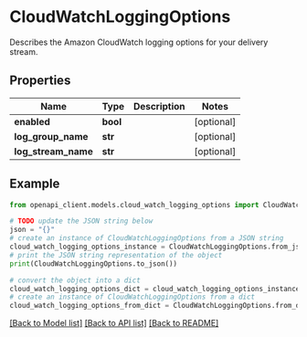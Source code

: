 # CloudWatchLoggingOptions

Describes the Amazon CloudWatch logging options for your delivery stream.

## Properties

Name | Type | Description | Notes
------------ | ------------- | ------------- | -------------
**enabled** | **bool** |  | [optional] 
**log_group_name** | **str** |  | [optional] 
**log_stream_name** | **str** |  | [optional] 

## Example

```python
from openapi_client.models.cloud_watch_logging_options import CloudWatchLoggingOptions

# TODO update the JSON string below
json = "{}"
# create an instance of CloudWatchLoggingOptions from a JSON string
cloud_watch_logging_options_instance = CloudWatchLoggingOptions.from_json(json)
# print the JSON string representation of the object
print(CloudWatchLoggingOptions.to_json())

# convert the object into a dict
cloud_watch_logging_options_dict = cloud_watch_logging_options_instance.to_dict()
# create an instance of CloudWatchLoggingOptions from a dict
cloud_watch_logging_options_from_dict = CloudWatchLoggingOptions.from_dict(cloud_watch_logging_options_dict)
```
[[Back to Model list]](../README.md#documentation-for-models) [[Back to API list]](../README.md#documentation-for-api-endpoints) [[Back to README]](../README.md)


